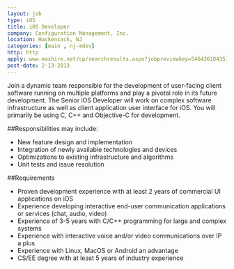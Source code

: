 ```yaml
---
layout: job
type: iOS
title: iOS Developer
company: Configuration Management, Inc.
location: Hackensack, NJ
categories: [main , nj-mdev]
http: http
apply: www.maxhire.net/cp/searchresults.aspx?jobpreviewkey=5464361D43515B7E581C297757196A06627C4F&AspxAutoDetectCookieSupport=1
post-date: 2-13-2013
---
```


Join a dynamic team responsible for the development of user-facing client software running on multiple platforms and play a pivotal role in its future development. The Senior iOS Developer will work on complex software infrastructure as well as client application user interface for iOS. You will primarily be using C, C++ and Objective-C for development. 

##Responsibilities may include:

* New feature design and implementation
* Integration of newly available technologies and devices
* Optimizations to existing infrastructure and algorithms
* Unit tests and issue resolution

##Requirements

* Proven development experience with at least 2 years of commercial UI applications on iOS
* Experience developing interactive end-user communication applications or services (chat, audio, video)
* Experience of 3-5 years with C/C++ programming for large and complex systems
* Experience with interactive voice and/or video communications over IP a plus
* Experience with Linux, MacOS or Android an advantage
* CS/EE degree with at least 5 years of industry experience